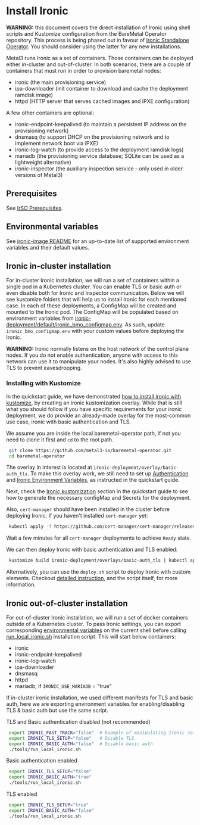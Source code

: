 # Install Ironic

**WARNING:** this document covers the direct installation of Ironic using shell
scripts and Kustomize configuration from the BareMetal Operator repository.
This process is being phased out in favour of [Ironic Standalone
Operator](../irso/introduction.md). You should consider using the latter for
any new installations.

Metal3 runs Ironic as a set of containers. Those containers
can be deployed either in-cluster and out-of-cluster. In both scenarios,
there are a couple of containers that must run in order to provision
baremetal nodes:

- ironic (the main provisioning service)
- ipa-downloader (init container to download and cache the deployment ramdisk
  image)
- httpd (HTTP server that serves cached images and iPXE configuration)

A few other containers are optional:

- ironic-endpoint-keepalived (to maintain a persistent IP address on
  the provisioning network)
- dnsmasq (to support DHCP on the provisioning network and to implement
  network boot via iPXE)
- ironic-log-watch (to provide access to the deployment ramdisk logs)
- mariadb (the provisioning service database; SQLite can be used as
  a lightweight alternative)
- ironic-inspector (the auxiliary inspection service - only used in older
  versions of Metal3)

## Prerequisites

See [IrSO Prerequisites](../irso/install-basics.md#prerequisites).

## Environmental variables

See [ironic-image
README](https://github.com/metal3-io/ironic-image/blob/main/README.md) for an
up-to-date list of supported environment variables and their default values.

## Ironic in-cluster installation

For in-cluster Ironic installation, we will run a set of containers within
a single pod in a Kubernetes cluster. You can enable TLS or basic auth or even
disable both for Ironic and Inspector communication. Below we will see kustomize
folders that will help us to install Ironic for each mentioned case. In each
of these deployments, a ConfigMap will be created and mounted to the Ironic pod.
The ConfigMap will be populated based on environment variables from
[ironic-deployment/default/ironic_bmo_configmap.env](https://github.com/metal3-io/baremetal-operator/blob/main/ironic-deployment/default/ironic_bmo_configmap.env).
As such, update `ironic_bmo_configmap.env` with your custom values before deploying the Ironic.

**WARNING:** Ironic normally listens on the host network of the control plane
nodes. If you do not enable authentication, anyone with access to this network
can use it to manipulate your nodes. It's also highly advised to use TLS to
prevent eavesdropping.

### Installing with Kustomize

In the quickstart guide, we have demonstrated
[how to install ironic with kustomize](../quick-start.md#deploy-ironic),
by creating an ironic kustomization overlay.
While that is still what you should follow if you have specific requirements for
your ironic deployment, we do provide an already-made overlay for the
most-common use case, ironic with basic authentication and TLS.

We assume you are inside the local baremetal-operator path, if not you need to
clone it first and `cd` to the root path.

```bash
 git clone https://github.com/metal3-io/baremetal-operator.git
 cd baremetal-operator
```

The overlay in interest is located at `ironic-deployment/overlay/basic-auth_tls`.
To make this overlay work, we still need to set up
[Authentication](../quick-start.md#authentication-configuration) and
[Ironic Environment Variables](../quick-start.md#ironic-environment-variables),
as instructed in the quickstart guide.

Next, check the [Ironic kustomization](../quick-start.md#ironic-kustomization)
section in the quickstart guide to see how to generate the necessary configMap
and Secrets for the deployment.

Also, `cert-manager` should have been installed in the cluster before deploying
Ironic. If you haven't installed `cert-manager` yet:

```bash
 kubectl apply -f https://github.com/cert-manager/cert-manager/releases/download/v1.14.3/cert-manager.yaml
```

Wait a few minutes for all `cert-manager` deployments to achieve `Ready` state.

We can then deploy Ironic with basic authentication and TLS enabled:

```bash
 kustomize build ironic-deployment/overlays/basic-auth_tls | kubectl apply -f -
```

Alternatively, you can use the `deploy.sh` script to deploy Ironic with custom
elements. Checkout
[detailed instruction](../bmo/install_baremetal_operator.md#deployment-commands),
and the script itself, for more information.

## Ironic out-of-cluster installation

For out-of-cluster Ironic installation, we will run a set of docker containers
outside of a Kubernetes cluster. To pass Ironic settings, you can export
corresponding [environmental variables](#environmental-variables) on the current
shell before calling
[run_local_ironic.sh](https://github.com/metal3-io/baremetal-operator/blob/main/tools/run_local_ironic.sh)
installation script. This will start below containers:

- ironic
- ironic-endpoint-keepalived
- ironic-log-watch
- ipa-downloader
- dnsmasq
- httpd
- mariadb; if `IRONIC_USE_MARIADB` = "true"

If in-cluster ironic installation, we used different manifests for TLS and basic auth,
here we are exporting environment variables for enabling/disabling TLS & basic auth
but use the same script.

TLS and Basic authentication disabled (not recommended)

```bash
 export IRONIC_FAST_TRACK="false"  # Example of manipulating Ironic settings
 export IRONIC_TLS_SETUP="false"   # Disable TLS
 export IRONIC_BASIC_AUTH="false"  # Disable basic auth
 ./tools/run_local_ironic.sh
```

Basic authentication enabled

```bash
 export IRONIC_TLS_SETUP="false"
 export IRONIC_BASIC_AUTH="true"
 ./tools/run_local_ironic.sh
```

TLS enabled

```bash
 export IRONIC_TLS_SETUP="true"
 export IRONIC_BASIC_AUTH="false"
 ./tools/run_local_ironic.sh
```
